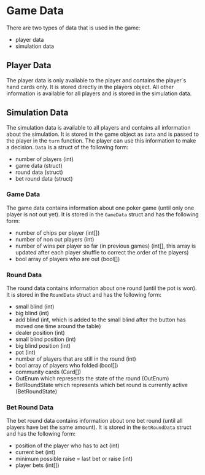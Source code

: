 # Game Data
There are two types of data that is used in the game:
- player data
- simulation data

## Player Data
The player data is only available to the player and contains the player´s hand cards only. It is stored directly in the players object. All other information is available for all players and is stored in the simulation data.

## Simulation Data
The simulation data is available to all players and contains all information about the simulation. It is stored in the game object as `Data` and is passed to the player in the `turn` function. The player can use this information to make a decision.
`Data` is a struct of the following form:
- number of players (int)
- game data (struct)
- round data (struct)
- bet round data (struct)

### Game Data
The game data contains information about one poker game (until only one player is not out yet). It is stored in the `GameData` struct and has the following form:
- number of chips per player (int[])
- number of non out players (int)
- number of wins per player so far (in previous games) (int[], this array is updated after each player shuffle to correct the order of the players)
- bool array of players who are out (bool[])

### Round Data
The round data contains information about one round (until the pot is won). It is stored in the `RoundData` struct and has the following form:
- small blind (int)
- big blind (int)
- add blind (int, which is added to the small blind after the button has moved one time around the table)
- dealer position (int)
- small blind position (int)
- big blind position (int)
- pot (int)
- number of players that are still in the round (int)
- bool array of players who folded (bool[])
- community cards (Card[])
- OutEnum which represents the state of the round (OutEnum)
- BetRoundState which represents which bet round is currently active (BetRoundState)

### Bet Round Data
The bet round data contains information about one bet round (until all players have bet the same amount). It is stored in the `BetRoundData` struct and has the following form:
- position of the player who has to act (int)
- current bet (int)
- minimum possible raise = last bet or raise (int)
- player bets (int[])
